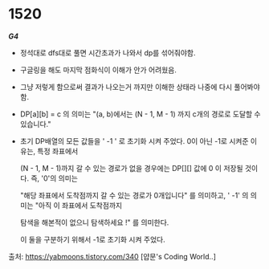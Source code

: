 # 1520
***G4***
- 정석대로 dfs대로 풀면 시간초과가 나와서 dp를 섞어줘야함.
- 구글링을 해도 마지막 점화식이 이해가 안가 어려웠음.
- 그냥 저렇게 함으로써 결과가 나오는거 까지만 이해한 상태라 나중에 다시 풀어봐야함.
- DP[a][b] = c 의 의미는 "(a, b)에서는 (N - 1, M - 1) 까지 c개의 경로로 도달할 수 있습니다."
- 초기 DP배열의 모든 값들을 ' -1 ' 로 초기화 시켜 주었다. 0이 아닌 -1로 시켜준 이유는, 특정 좌표에서

   (N - 1, M - 1)까지 갈 수 있는 경로가 없을 경우에는 DP[][] 값에 0 이 저장될 것이다. 즉, '0'의 의미는

   "해당 좌표에서 도착점까지 갈 수 있는 경로가 0개입니다" 를 의미하고, ' -1' 의 의미는 "아직 이 좌표에서 도착점까지

   탐색을 해본적이 없으니 탐색하세요 !" 를 의미한다.

   이 둘을 구분하기 위해서 -1로 초기화 시켜 주었다.



출처: https://yabmoons.tistory.com/340 [얍문's Coding World..]
